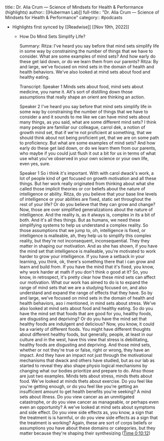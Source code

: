 title:: Dr. Alia Crum —  Science of Mindsets for Health & Performance (highlights)
author:: [[Huberman Lab]]
full-title:: "Dr. Alia Crum —  Science of Mindsets for Health & Performance"
category:: #podcasts

- Highlights first synced by [[Readwise]] [[Nov 19th, 2022]]
	- How Do Mind Sets Simplify Life?
	  
	  Summary:
	  Ritza: I've heard you say before that mind sets simplify life in some way by constraining the number of things that we have to consider. What are some examples of mind sets? And how early do these get laid down, or do we learn them from our parents? Ritza: By and large, we've focused on mind sets in the domain of health and health behaviors. We've also looked at mind sets about food and healthy eating.
	  
	  Transcript:
	  Speaker 1
	  Minds sets about food, mind sets about medicine, you name it. Ait's sort of distilling down those assumptions that really shape an orient are thinking an action.
	  
	  Speaker 2
	  I've heard you say before that mind sets simplify life in some way by constraining the number of things that we have to consider a and it sounds to me like we can have mind sets about many things, as you said, what are some different mind sets? I think many people are familiar our colleague, carrol dek, a notion of growth mind set, that if we're not proficient at something, that we should think about not being proficient yet, that we are on some path to proficiency. But what are some examples of mind sets? And how early do these get laid down, or do we learn them from our parents, who maybe if you could just flush it out a bit for us in terms of what use what you've observed in your own science or your own life, even yes, sure.
	  
	  Speaker 1
	  So i think it's important. With with carol dwack's work, a lot of people kind of get focused on growth motivation and all these things. But her work really originated from thinking about what she called those implicit theories or cor beliefs about the nature of intelligence or ability. Ritza, do you believe that your base line levels of intelligence or your abilities are fixed, static set throughout the rest of your life? Or do you believe that they can grow and change? Now, those are over simplified generalizations about the nature of intelligence. And the reality is, as it always is, complex in its a bit of both. And it's all thes things. But as humans, we need these simplifying systems to help us understand a complex reality. So those assumptions that we jump to, oh, intelligence is fixed, or intelligence is malleable, ah, they help us to simplify this complex reality, but they're not inconsequent, inconsequential. They they matter in shaping our motivation. And as she has shown, if you have the mind set that intelligence is malleable, you're motivated to work harder to grow your intelligence. If you have a setback in your learning, you think, ok, there's something there that i can grow and learn and build from. If you have the mind that it's fixed, you know, why work harder at math if you don't think o good at it? So, you know, in retrospect, it's pretty clear how these mind sets can affect our motivation. What our work has aimed to do is to expand the range of mind sets that we are a studying focused on, and also understand and expand the range of effects that they have. So by and large, we've focused on mind sets in the domain of health and health behaviors, aso i mentioned, in mind sets about stress. We've also looked at mind sets about food and healthy eating. So do you have the mind set that foods that are good for you, healthy foods, are disgusting and depriving? Or do you have the mind set that healthy foods are indulgent and delicious? Now, you know, it could be a variety of different foods. You might have different thoughts about different healthy foods, but generally, people, at least in our culture and in the west, have this view that stress is debilitating, healthy foods are disgusting and depriving. And those mind sets, whether or not they're true or false, right or wrong, they have an impact. And they have an impact not just through the motivational mechanisms that dwack and others have studied, but as our lab as started to reveal they also shape physio logical mechanisms by changing what our bodies prioritize and prepare to do. Ahso those are just two examples. Minds tets about stress, minds thets about food. We've looked at minds thets about exercise. Do you feel like you're getting enough, or do you feel like you're getting an insufficient amount to get health benefits you're seeking? A mind sets about illness. Do you view cancer as an unmitigated catastrophe, or do you view cancer as manageable, or perhaps even even an opportunity? A we've looked at mind sets about symptoms and side effect. Do you view side effects as, you know, a sign that the treatment is is harmful, or do you view side effects as a sign that the treatment is working? Again, these are sort of corps beliefs or assumptions you have about these domains or categories, but they matter because they're shaping their synthesizing ([Time 0:10:12](https://share.snipd.com/snip/ad3df78a-5cce-4fb1-9900-5feb8d73b1f0))